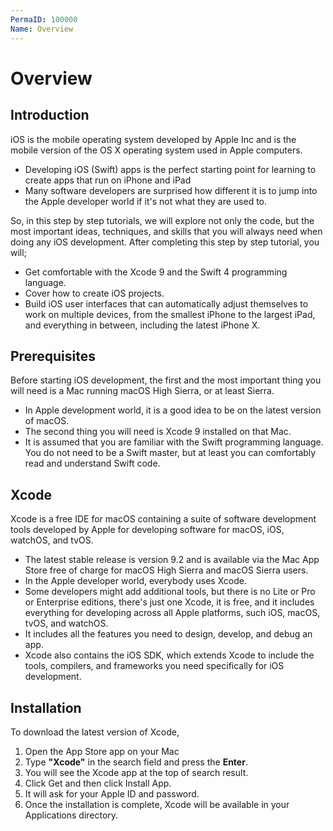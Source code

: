 ```yaml
---
PermaID: 100000
Name: Overview
---
```


# Overview

## Introduction

iOS is the mobile operating system developed by Apple Inc and is the mobile version of the OS X operating system used in Apple computers. 

 - Developing iOS (Swift) apps is the perfect starting point for learning to create apps that run on iPhone and iPad
 - Many software developers are surprised how different it is to jump into the Apple developer world if it's not what they are used to.

So, in this step by step tutorials, we will explore not only the code, but the most important ideas, techniques, and skills that you will always need when doing any iOS development. After completing this step by step tutorial, you will;

 - Get comfortable with the Xcode 9 and the Swift 4 programming language. 
 - Cover how to create iOS projects. 
 - Build iOS user interfaces that can automatically adjust themselves to work on multiple devices, from the smallest iPhone to the largest iPad, and everything in between, including the latest iPhone X.

## Prerequisites

Before starting iOS development, the first and the most important thing you will need is a Mac running macOS High Sierra, or at least Sierra. 

 - In Apple development world, it is a good idea to be on the latest version of macOS. 
 - The second thing you will need is Xcode 9 installed on that Mac. 
 - It is assumed that you are familiar with the Swift programming language. You do not need to be a Swift master, but at least you can comfortably read and understand Swift code.

## Xcode

Xcode is a free IDE for macOS containing a suite of software development tools developed by Apple for developing software for macOS, iOS, watchOS, and tvOS.

 - The latest stable release is version 9.2 and is available via the Mac App Store free of charge for macOS High Sierra and macOS Sierra users.
 - In the Apple developer world, everybody uses Xcode. 
 - Some developers might add additional tools, but there is no Lite or Pro or Enterprise editions, there's just one Xcode, it is free, and it includes everything for developing across all Apple platforms, such iOS, macOS, tvOS, and watchOS.
 - It includes all the features you need to design, develop, and debug an app. 
 - Xcode also contains the iOS SDK, which extends Xcode to include the tools, compilers, and frameworks you need specifically for iOS development.

## Installation

To download the latest version of Xcode, 

 1. Open the App Store app on your Mac
 2. Type **"Xcode"** in the search field and press the **Enter**.
 3. You will see the Xcode app at the top of search result.
 4. Click Get and then click Install App.
 5. It will ask for your Apple ID and password.
 6. Once the installation is complete, Xcode will be available in your Applications directory.
